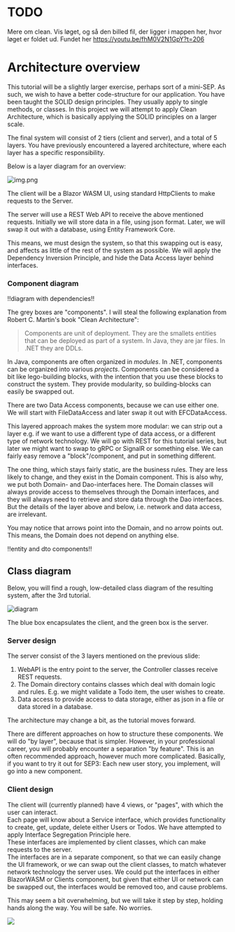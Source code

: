 # TODO
Mere om clean. Vis løget, og så den billed fil, der ligger i mappen her, hvor løget er foldet ud. Fundet her
https://youtu.be/fhM0V2N1GpY?t=206


# Architecture overview

This tutorial will be a slightly larger exercise, perhaps sort of a mini-SEP. As such, we wish to have a better code-structure for our application. You have been taught the SOLID design principles. They usually apply to single methods, or classes. In this project we will attempt to apply Clean Architecture, which is basically applying the SOLID principles on a larger scale.

The final system will consist of 2 tiers (client and server), and a total of 5 layers. You have previously encountered a layered architecture, where each layer has a specific responsibility.


Below is a layer diagram for an overview:

![img.png](Resources/img.png)

The client will be a Blazor WASM UI, using standard HttpClients to make requests to the Server.

The server will use a REST Web API to receive the above mentioned requests. Initially we will store data in a file, using json format. Later, we will swap it out with a database, using Entity Framework Core.

This means, we must design the system, so that this swapping out is easy, and affects as little of the rest of the system as possible. We will apply the Dependency Inversion Principle, and hide the Data Access layer behind interfaces.



### Component diagram

!!diagram with dependencies!!

The grey boxes are "components". I will steal the following explanation from Robert C. Martin's book "Clean Architecture":

> Components are unit of deployment. They are the smallets entities that can be deployed as part of a system. In Java, they are jar files. In .NET they are DDLs.

In Java, components are often organized in _modules_. In .NET, components can be organized into various _projects_. 
Components can be considered a bit like lego-building blocks, with the intention that you use these blocks to construct the system. They provide modularity, so building-blocks can easily be swapped out.

There are two Data Access components, because we can use either one. We will start with FileDataAccess and later swap it out with EFCDataAccess.

This layered approach makes the system more modular: 
we can strip out a layer e.g. if we want to use a different type of data access, 
or a different type of network technology. 
We will go with REST for this tutorial series, but later we might want to swap to gRPC or SignalR or something else. 
We can fairly easy remove a "block"/component, and put in something different.

The one thing, which stays fairly static, are the business rules. 
They are less likely to change, and they exist in the Domain component. 
This is also why, we put both Domain- and Dao-interfaces here. 
The Domain classes will always provide access to themselves through the Domain interfaces, 
and they will always need to retrieve and store data through the Dao interfaces. 
But the details of the layer above and below, i.e. network and data access, are irrelevant.

You may notice that arrows point into the Domain, and no arrow points out. This means, the Domain does not depend on anything else.

!!entity and dto components!!

## Class diagram

Below, you will find a rough, low-detailed class diagram of the resulting system, after the 3rd tutorial.

![diagram](Resources/LowDetailedClassDiagram.svg)

The blue box encapsulates the client, and the green box is the server.

### Server design
The server consist of the 3 layers mentioned on the previous slide:
1) WebAPI is the entry point to the server, the Controller classes receive REST requests.
2) The Domain directory contains classes which deal with domain logic and rules. E.g. we might validate a Todo item, the user wishes to create.
3) Data access to provide access to data storage, either as json in a file or data stored in a database.

The architecture may change a bit, as the tutorial moves forward.

There are different approaches on how to structure these components. We will do "by layer", because that is simpler. However, in your professional career, you will probably encounter a separation "by feature". This is an often recommended approach, however much more complicated. Basically, if you want to try it out for SEP3: Each new user story, you implement, will go into a new component.


### Client design

The client will (currently planned) have 4 views, or "pages", with which the user can interact.\
Each page will know about a Service interface, which provides functionality to create, get, update, delete either Users or Todos. We have attempted to apply Interface Segregation Principle here.\
These interfaces are implemented by client classes, which can make requests to the server.\
The interfaces are in a separate component, so that we can easily change the UI framework, or we can swap out the client classes, to match whatever network technology the server uses. We could put the interfaces in either BlazorWASM or Clients component, but given that either UI or network can be swapped out, the interfaces would be removed too, and cause problems.



This may seem a bit overwhelming, but we will take it step by step, holding hands along the way. You will be safe. No worries.

![](Resources/HakunaMatata.png)